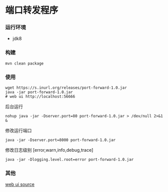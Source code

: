 # 端口转发程序

### 运行环境
* jdk8

### 构建
```
mvn clean package
```
### 使用
```
wget https://s.inurl.org/releases/port-forward-1.0.jar
java -jar port-forward-1.0.jar
# web ui http://localhost:56666
```
后台运行
```
nohup java -jar -Dserver.port=80 port-forward-1.0.jar > /dev/null 2>&1 &
```
修改运行端口
```
java -jar -Dserver.port=8000 port-forward-1.0.jar
```
修改日志级别 [error,warn,info,debug,trace]
```
java -jar -Dlogging.level.root=error port-forward-1.0.jar
```

### 其他
[web ui source](https://github.com/raylax/port-forward-ui)